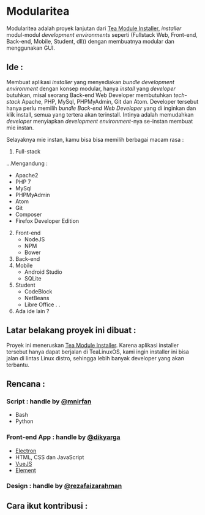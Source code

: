 # Modularitea
Modularitea adalah proyek lanjutan dari [Tea Module Installer](https://github.com/tealinuxos/tea-module-installer), _installer_ modul-modul _development environments_ seperti (Fullstack Web, Front-end, Back-end, Mobile, Student, dll)) dengan membuatnya modular dan menggunakan GUI.

## Ide : 
Membuat aplikasi _installer_ yang menyediakan _bundle development environment_ dengan konsep modular, hanya _install_ yang _developer_ butuhkan, misal seorang Back-end Web Developer membutuhkan _tech-stack_ Apache, PHP, MySql, PHPMyAdmin, Git dan Atom. Developer tersebut hanya perlu memilih _bundle Back-end Web Developer_ yang di inginkan dan klik install, semua yang tertera akan terinstall. Intinya adalah memudahkan _developer_ menyiapkan _development environment_-nya se-instan membuat mie instan.

Selayaknya mie instan, kamu bisa bisa memilih berbagai macam rasa :

1. Full-stack

...Mengandung : 
   - Apache2
   - PHP 7
   - MySql
   - PHPMyAdmin
   - Atom
   - Git
   - Composer
   - Firefox Developer Edition
2. Front-end
   - NodeJS
   - NPM
   - Bower
3. Back-end 
4. Mobile 
   - Android Studio
   - SQLite
5. Student
   - CodeBlock 
   - NetBeans
   - Libre Office
.
.
6. Ada ide lain ?

## Latar belakang proyek ini dibuat :
Proyek ini meneruskan [Tea Module Installer](https://github.com/tealinuxos/tea-module-installer). Karena aplikasi installer tersebut hanya dapat berjalan di TeaLinuxOS, kami ingin installer ini bisa jalan di lintas Linux distro, sehingga lebih banyak developer yang akan terbantu.

## Rencana : 

### Script : handle by [@mnirfan](https://github.com/mnirfan)
* Bash
* Python

### Front-end App : handle by [@dikyarga](https://github.com/dikyarga)
* [Electron](http://electron.atom.io/)
* HTML, CSS dan JavaScript
* [VueJS](http://vuejs.org/)
* [Element](http://element.eleme.io/)

### Design : handle by [@rezafaizarahman](https://github.com/rezafaizarahman)

## Cara ikut kontribusi : 

